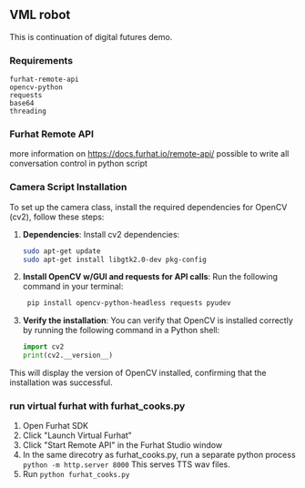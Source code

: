## VML robot 
This is continuation of digital futures demo.
### Requirements
```
furhat-remote-api
opencv-python
requests
base64
threading
```
### Furhat Remote API
more information on https://docs.furhat.io/remote-api/
possible to write all conversation control in python script 
### Camera Script Installation

To set up the camera class, install the required dependencies for OpenCV (cv2), follow these steps:

1. **Dependencies**: Install cv2 dependencies:
   ```bash
   sudo apt-get update
   sudo apt-get install libgtk2.0-dev pkg-config
    ```

2. **Install OpenCV w/GUI and requests for API calls**: Run the following command in your terminal:
   ```bash
    pip install opencv-python-headless requests pyudev
     ```

3. **Verify the installation**: You can verify that OpenCV is installed correctly by running the following command in a Python shell:
   ```python
   import cv2
   print(cv2.__version__)
   ```


This will display the version of OpenCV installed, confirming that the installation was successful.




### run virtual furhat with furhat_cooks.py
1. Open Furhat SDK
2. Click "Launch Virtual Furhat"
3. Click "Start Remote API" in the Furhat Studio window
4. In the same direcotry as furhat_cooks.py, run a separate python process ```python -m http.server 8000``` This serves TTS wav files.
5. Run ```python furhat_cooks.py```

